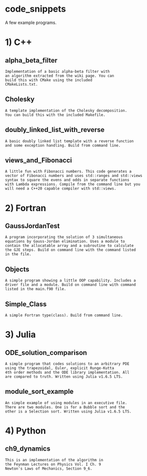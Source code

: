# code_snippets

A few example programs.

# 1) C++

## alpha_beta_filter

	Implementation of a basic alpha-beta filter with
	an algorithm extracted from the wiki page. You can 
	build this with CMake using the included 
	CMakeLists.txt.
	
## Cholesky

	A template implementation of the Cholesky decomposition.
	You can build this with the included Makefile.

## doubly_linked_list_with_reverse

	A basic doubly linked list template with a reverse function
	and some exception handling. Build from command line.

## views_and_Fibonacci

	A little fun with Fibonacci numbers. This code generates a 
	vector of Fibonacci numbers and uses std::ranges and std::views 
	syntax to square the evens and odds in separate functions 
	with Lambda expressions. Compile from the command line but you 
	will need a C++20 capable compiler with std::views.

# 2) Fortran

## GaussJordanTest

	A program incorporating the solution of 3 simultaneous
	equations by Gauss-Jordan elimination. Uses a module to 
	contain the allocatable array and a subroutine to calculate 
	the GJE steps. Build on command line with the command listed
	in the file.

## Objects

	A simple program showing a little OOP capability. Includes a
	driver file and a module. Build on command line with command
	listed in the main.f90 file.

## Simple_Class

	A simple Fortran type(class). Build from command line.

# 3) Julia

## ODE_solution_comparison

	A simple program that codes solutions to an arbitrary PDE 
	using the trapezoidal, Euler, explicit Runge-Kutta 
	4th order methods and the ODE library implementation. All 
	are compared to truth. Written using Julia v1.6.5 LTS.

## module_sort_example

	An simple example of using modules in an executive file. 
	There are two modules. One is for a Bubble sort and the 
	other is a Selection sort. Written using Julia v1.6.5 LTS.

# 4) Python

## ch9_dynamics

	This is an implementation of the algorithm in
	the Feynman Lectures on Physics Vol. I Ch. 9
	Newton's Laws of Mechanics, Section 9_6.
